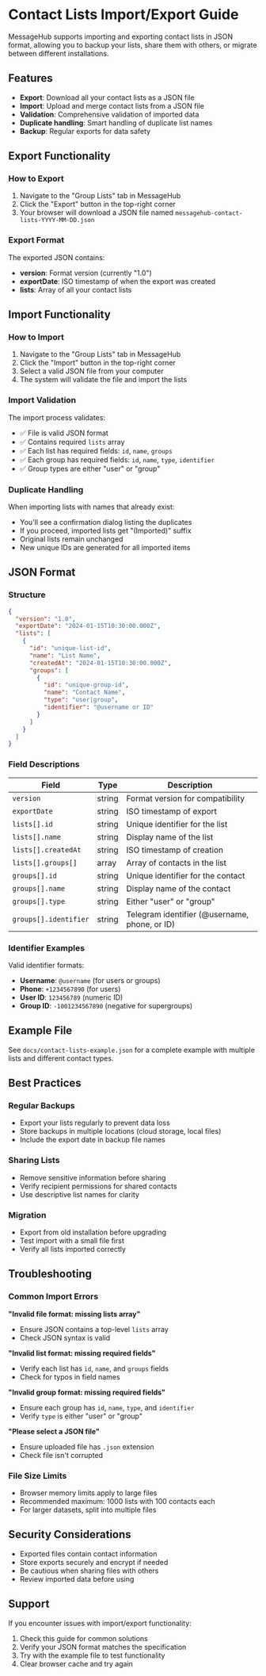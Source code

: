 # Contact Lists Import/Export Guide

MessageHub supports importing and exporting contact lists in JSON format, allowing you to backup your lists, share them with others, or migrate between different installations.

## Features

- **Export**: Download all your contact lists as a JSON file
- **Import**: Upload and merge contact lists from a JSON file
- **Validation**: Comprehensive validation of imported data
- **Duplicate handling**: Smart handling of duplicate list names
- **Backup**: Regular exports for data safety

## Export Functionality

### How to Export

1. Navigate to the "Group Lists" tab in MessageHub
2. Click the "Export" button in the top-right corner
3. Your browser will download a JSON file named `messagehub-contact-lists-YYYY-MM-DD.json`

### Export Format

The exported JSON contains:

- **version**: Format version (currently "1.0")
- **exportDate**: ISO timestamp of when the export was created
- **lists**: Array of all your contact lists

## Import Functionality

### How to Import

1. Navigate to the "Group Lists" tab in MessageHub
2. Click the "Import" button in the top-right corner
3. Select a valid JSON file from your computer
4. The system will validate the file and import the lists

### Import Validation

The import process validates:

- ✅ File is valid JSON format
- ✅ Contains required `lists` array
- ✅ Each list has required fields: `id`, `name`, `groups`
- ✅ Each group has required fields: `id`, `name`, `type`, `identifier`
- ✅ Group types are either "user" or "group"

### Duplicate Handling

When importing lists with names that already exist:

- You'll see a confirmation dialog listing the duplicates
- If you proceed, imported lists get "(Imported)" suffix
- Original lists remain unchanged
- New unique IDs are generated for all imported items

## JSON Format

### Structure

```json
{
  "version": "1.0",
  "exportDate": "2024-01-15T10:30:00.000Z",
  "lists": [
    {
      "id": "unique-list-id",
      "name": "List Name",
      "createdAt": "2024-01-15T10:30:00.000Z",
      "groups": [
        {
          "id": "unique-group-id",
          "name": "Contact Name",
          "type": "user|group",
          "identifier": "@username or ID"
        }
      ]
    }
  ]
}
```

### Field Descriptions

| Field                 | Type   | Description                                   |
| --------------------- | ------ | --------------------------------------------- |
| `version`             | string | Format version for compatibility              |
| `exportDate`          | string | ISO timestamp of export                       |
| `lists[].id`          | string | Unique identifier for the list                |
| `lists[].name`        | string | Display name of the list                      |
| `lists[].createdAt`   | string | ISO timestamp of creation                     |
| `lists[].groups[]`    | array  | Array of contacts in the list                 |
| `groups[].id`         | string | Unique identifier for the contact             |
| `groups[].name`       | string | Display name of the contact                   |
| `groups[].type`       | string | Either "user" or "group"                      |
| `groups[].identifier` | string | Telegram identifier (@username, phone, or ID) |

### Identifier Examples

Valid identifier formats:

- **Username**: `@username` (for users or groups)
- **Phone**: `+1234567890` (for users)
- **User ID**: `123456789` (numeric ID)
- **Group ID**: `-1001234567890` (negative for supergroups)

## Example File

See `docs/contact-lists-example.json` for a complete example with multiple lists and different contact types.

## Best Practices

### Regular Backups

- Export your lists regularly to prevent data loss
- Store backups in multiple locations (cloud storage, local files)
- Include the export date in backup file names

### Sharing Lists

- Remove sensitive information before sharing
- Verify recipient permissions for shared contacts
- Use descriptive list names for clarity

### Migration

- Export from old installation before upgrading
- Test import with a small file first
- Verify all lists imported correctly

## Troubleshooting

### Common Import Errors

**"Invalid file format: missing lists array"**

- Ensure JSON contains a top-level `lists` array
- Check JSON syntax is valid

**"Invalid list format: missing required fields"**

- Verify each list has `id`, `name`, and `groups` fields
- Check for typos in field names

**"Invalid group format: missing required fields"**

- Ensure each group has `id`, `name`, `type`, and `identifier`
- Verify `type` is either "user" or "group"

**"Please select a JSON file"**

- Ensure uploaded file has `.json` extension
- Check file isn't corrupted

### File Size Limits

- Browser memory limits apply to large files
- Recommended maximum: 1000 lists with 100 contacts each
- For larger datasets, split into multiple files

## Security Considerations

- Exported files contain contact information
- Store exports securely and encrypt if needed
- Be cautious when sharing files with others
- Review imported data before using

## Support

If you encounter issues with import/export functionality:

1. Check this guide for common solutions
2. Verify your JSON format matches the specification
3. Try with the example file to test functionality
4. Clear browser cache and try again
